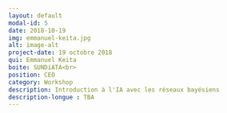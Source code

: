 ```yaml
---
layout: default
modal-id: 5
date: 2018-10-19
img: emmanuel-keita.jpg
alt: image-alt
project-date: 19 octobre 2018
qui: Emmanuel Keita
boite: SUNDiATA<br>
position: CEO 
category: Workshop
description: Introduction à l'IA avec les réseaux bayésiens
description-longue : TBA
---
```

